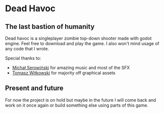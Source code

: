 # Dead Havoc
## The last bastion of humanity

Dead havoc is a singleplayer zombie top-down shooter made with godot engine.
Feel free to download and play the game. I also won't mind usage of any code that I wrote.

Special thanks to:
- [Michał Serowiński](https://github.com/himynameismickey) for amazing music and most of the SFX
- [Tomasz Witkowski](https://github.com/tomwit11) for majority off graphical assets

## Present and future
For now the project is on hold but maybe in the future I will come back and work on it once again or build something else using parts of this game.
